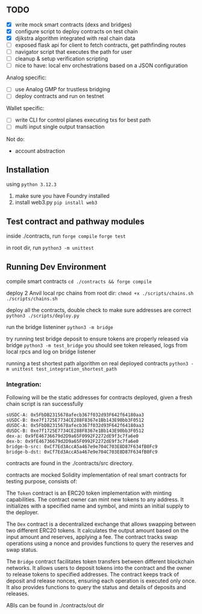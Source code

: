 ## TODO

- [x] write mock smart contracts (dexs and bridges)
- [x] configure script to deploy contracts on test chain
- [x] djikstra algorithm integrated with real chain data
- [ ] exposed flask api for client to fetch contracts, get pathfinding routes
- [ ] navigator script that executes the path for user
- [ ] cleanup & setup verification scripting
- [ ] nice to have: local env orchestrations based on a JSON configuration

Analog specific:
- [ ] use Analog GMP for trustless bridging
- [ ] deploy contracts and run on testnet

Wallet specific:
- [ ] write CLI for control planes executing txs for best path
- [ ] multi input single output transaction 

Not do:
- account abstraction

## Installation
using `python 3.12.3`

1. make sure you have Foundry installed
2. install web3.py `pip install web3`

## Test contract and pathway modules

inside ./contracts, run
`forge compile`
`forge test`

in root dir, run
`python3 -m unittest`

## Running Dev Environment

compile smart contracts
`cd ./contracts && forge compile`

deploy 2 Anvil local rpc chains
from root dir:
`chmod +x ./scripts/chains.sh`
`./scripts/chains.sh`

deploy all the contracts, double check to make sure addresses are correct
`python3 ./scripts/deploy.py`

run the bridge listeniner
`python3 -m bridge`

try running test bridge deposit to ensure tokens are properly released via bridge
`python3 -m test_bridge`
you should see token released, logs from local rpcs and log on bridge listener

running a test shortest path algorithm on real deployed contracts
`python3 -m unittest test_integration_shortest_path`


### Integration:
Following will be the static addresses for contracts deployed, given a fresh chain script is ran successfully
```
sUSDC-A: 0x5FbDB2315678afecb367f032d93F642f64180aa3
sUSDC-B: 0xe7f1725E7734CE288F8367e1Bb143E90bb3F0512
dUSDC-A: 0x5FbDB2315678afecb367f032d93F642f64180aa3
dUSDC-B: 0xe7f1725E7734CE288F8367e1Bb143E90bb3F0512
dex-a: 0x9fE46736679d2D9a65F0992F2272dE9f3c7fa6e0
dex-b: 0x9fE46736679d2D9a65F0992F2272dE9f3c7fa6e0
bridge-b-src: 0xCf7Ed3AccA5a467e9e704C703E8D87F634fB0Fc9
bridge-b-dst: 0xCf7Ed3AccA5a467e9e704C703E8D87F634fB0Fc9
```

contracts are found in the ./contracts/src directory.

contracts are mocked Solidity implementation of real smart contracts for testing purpose, consists of:

The `Token` contract is an ERC20 token implementation with minting capabilities. The contract owner can mint new tokens to any address. It initializes with a specified name and symbol, and mints an initial supply to the deployer.

The `Dex` contract is a decentralized exchange that allows swapping between two different ERC20 tokens. It calculates the output amount based on the input amount and reserves, applying a fee. The contract tracks swap operations using a nonce and provides functions to query the reserves and swap status.

The `Bridge` contract facilitates token transfers between different blockchain networks. It allows users to deposit tokens into the contract and the owner to release tokens to specified addresses. The contract keeps track of deposit and release nonces, ensuring each operation is executed only once. It also provides functions to query the status and details of deposits and releases.

ABIs can be found in ./contracts/out dir
